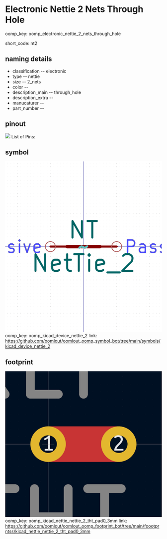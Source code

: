 # Electronic Nettie 2 Nets Through Hole
oomp_key: oomp_electronic_nettie_2_nets_through_hole  

short_code: nt2
## naming details
* classification -- electronic
* type -- nettie
* size -- 2_nets
* color -- 
* description_main -- through_hole
* description_extra -- 
* manucaturer -- 
* part_number -- 
## pinout
![](working_pinout_600.png)
List of Pins:

## symbol

![](symbol/0/working/working_600.png)
oomp_key: oomp_kicad_device_nettie_2
link: https://github.com/oomlout/oomlout_oomp_symbol_bot/tree/main/symbols/kicad_device_nettie_2


## footprint

![](footprint/0/working/working_600.png)
oomp_key: oomp_kicad_nettie_nettie_2_tht_pad0_3mm
link: https://github.com/oomlout/oomlout_oomp_footprint_bot/tree/main/foootprntss/kicad_nettie_nettie_2_tht_pad0_3mm
